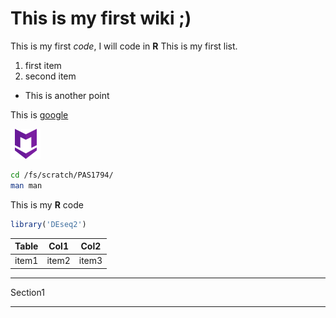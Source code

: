 # This is my first wiki ;)
This is my first *code*, I will code in **R**
This is my first list.
1. first item
2. second item
  - This is another point

This is [google](http//:www.google.com)

![image](https://github.com/adam-p/markdown-here/raw/master/src/common/images/icon48.png "Logo Title Text 1")

```bash
cd /fs/scratch/PAS1794/
man man
```
This is my **R** code
```r
library('DEseq2')
```

|Table|Col1|Col2|
|-----|----|----|
|item1|item2|item3|

---
Section1

---

